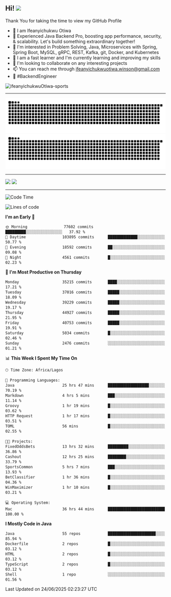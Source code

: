 <!-- BLOG-POST-LIST:START --><!-- BLOG-POST-LIST:END -->

## Hi! <img src="https://media.giphy.com/media/hvRJCLFzcasrR4ia7z/giphy.gif" width="4%"> 

Thank You for taking the time to view my GitHub Profile

- 👋 I am Ifeanyichukwu Otiwa
- 🚀 Experienced Java Backend Pro, boosting app performance, security, & scalability. Let's build something extraordinary together!
- 👀 I'm interested in Problem Solving, Java, Microservices with Spring, Spring Boot, MySQL, gRPC, REST, Kafka, git, Docker, and Kubernetes
- 🌱 I am a fast learner and I'm currently learning and improving my skills
- 💞️ I'm looking to collaborate on any interesting projects
- 📫 You can reach me through ifeanyichukwuotiwa.winson@gmail.com
- 🚀 #BackendEngineer

<p align="left" marginTop="10px"> <img src="https://komarev.com/ghpvc/?username=ifeanyichukwuOtiwa-sports&label=Profile%20views&color=0e75b6&style=for-the-badge" alt="ifeanyichukwuOtiwa-sports" /> </p>

***

<!--🐍📈SNAKEGRAPH / 🌐WEBSITE: https://github.com/Platane/snk -->
![github contribution grid snake animation](https://raw.githubusercontent.com/ifeanyichukwuOtiwa-sports/ifeanyichukwuOtiwa-sports/output/github-contribution-grid-snake-dark.svg#gh-dark-mode-only)![github contribution grid snake animation](https://raw.githubusercontent.com/ifeanyichukwuOtiwa-sports/ifeanyichukwuOtiwa-sports/output/github-contribution-grid-snake.svg#gh-light-mode-only)

***

<p float="left">
  <img float="left" src="https://github-readme-stats.vercel.app/api?username=ifeanyichukwuOtiwa-sports&count_private=true&include_all_commits=true&theme=react&show_icons=true" />
  <img float="right" src="https://github-readme-stats.vercel.app/api/top-langs/?username=ifeanyichukwuOtiwa-sports&layout=compact&show_icons=true&theme=react" /> 
</p>

***



<!--START_SECTION:waka-->
![Code Time](http://img.shields.io/badge/Code%20Time-3%2C863%20hrs-blue)

![Lines of code](https://img.shields.io/badge/From%20Hello%20World%20I%27ve%20Written-54.7%20million%20lines%20of%20code-blue)

**I'm an Early 🐤** 

```text
🌞 Morning                77602 commits       █████████░░░░░░░░░░░░░░░░   37.92 % 
🌆 Daytime                103895 commits      █████████████░░░░░░░░░░░░   50.77 % 
🌃 Evening                18592 commits       ██░░░░░░░░░░░░░░░░░░░░░░░   09.08 % 
🌙 Night                  4561 commits        █░░░░░░░░░░░░░░░░░░░░░░░░   02.23 % 
```
📅 **I'm Most Productive on Thursday** 

```text
Monday                   35215 commits       ████░░░░░░░░░░░░░░░░░░░░░   17.21 % 
Tuesday                  37016 commits       █████░░░░░░░░░░░░░░░░░░░░   18.09 % 
Wednesday                39229 commits       █████░░░░░░░░░░░░░░░░░░░░   19.17 % 
Thursday                 44927 commits       █████░░░░░░░░░░░░░░░░░░░░   21.95 % 
Friday                   40753 commits       █████░░░░░░░░░░░░░░░░░░░░   19.91 % 
Saturday                 5034 commits        █░░░░░░░░░░░░░░░░░░░░░░░░   02.46 % 
Sunday                   2476 commits        ░░░░░░░░░░░░░░░░░░░░░░░░░   01.21 % 
```


📊 **This Week I Spent My Time On** 

```text
🕑︎ Time Zone: Africa/Lagos

💬 Programming Languages: 
Java                     25 hrs 47 mins      ██████████████████░░░░░░░   70.19 % 
Markdown                 4 hrs 5 mins        ███░░░░░░░░░░░░░░░░░░░░░░   11.14 % 
Groovy                   1 hr 19 mins        █░░░░░░░░░░░░░░░░░░░░░░░░   03.62 % 
HTTP Request             1 hr 17 mins        █░░░░░░░░░░░░░░░░░░░░░░░░   03.51 % 
TOML                     56 mins             █░░░░░░░░░░░░░░░░░░░░░░░░   02.55 % 

🐱‍💻 Projects: 
FixedOddsBets            13 hrs 32 mins      █████████░░░░░░░░░░░░░░░░   36.86 % 
Cashout                  12 hrs 25 mins      ████████░░░░░░░░░░░░░░░░░   33.79 % 
SportsCommon             5 hrs 7 mins        ███░░░░░░░░░░░░░░░░░░░░░░   13.93 % 
BetClassifier            1 hr 36 mins        █░░░░░░░░░░░░░░░░░░░░░░░░   04.36 % 
WinMaximizer             1 hr 10 mins        █░░░░░░░░░░░░░░░░░░░░░░░░   03.21 % 

💻 Operating System: 
Mac                      36 hrs 44 mins      █████████████████████████   100.00 % 
```

**I Mostly Code in Java** 

```text
Java                     55 repos            █████████████████████░░░░   85.94 % 
Dockerfile               2 repos             █░░░░░░░░░░░░░░░░░░░░░░░░   03.12 % 
HTML                     2 repos             █░░░░░░░░░░░░░░░░░░░░░░░░   03.12 % 
TypeScript               2 repos             █░░░░░░░░░░░░░░░░░░░░░░░░   03.12 % 
Shell                    1 repo              ░░░░░░░░░░░░░░░░░░░░░░░░░   01.56 % 
```




 Last Updated on 24/06/2025 02:23:27 UTC
<!--END_SECTION:waka-->

<!--
<p align="center">
![trophy](https://github-profile-trophy.vercel.app/?username=ifeanyichukwuOtiwa-sports&theme=onedark) (https://github.com/ryo-ma/github-profile-trophy)
</p>
-->

<!---
ifeanyi-otiwa/ifeanyi-otiwa is a ✨ special ✨ repository because its `README.md` (this file) appears on your GitHub profile.
You can click the Preview link to take a look at your changes.
--->
